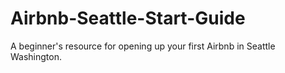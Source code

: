 # Airbnb-Seattle-Start-Guide
A beginner's resource for opening up your first Airbnb in Seattle Washington.
